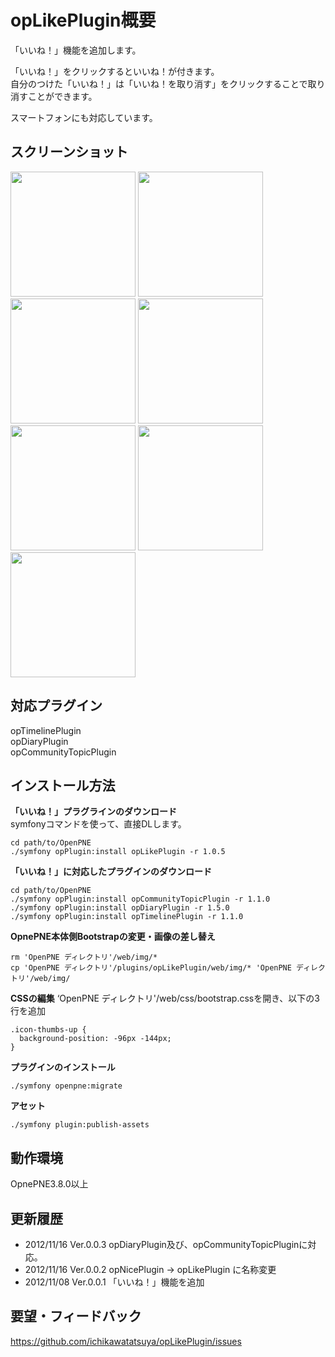 opLikePlugin概要
======================
「いいね！」機能を追加します。

「いいね！」をクリックするといいね！が付きます。  
自分のつけた「いいね！」は「いいね！を取り消す」をクリックすることで取り消すことができます。  

スマートフォンにも対応しています。


スクリーンショット
------
<img src="https://raw.github.com/ichikawatatsuya/opLikePlugin/gh-pages/images/001.png" height=200/>
<img src="https://raw.github.com/ichikawatatsuya/opLikePlugin/gh-pages/images/002.png" height=200/>
<img src="https://raw.github.com/ichikawatatsuya/opLikePlugin/gh-pages/images/003.png" height=200/>
<img src="https://raw.github.com/ichikawatatsuya/opLikePlugin/gh-pages/images/004.png" height=200/>
<img src="https://raw.github.com/ichikawatatsuya/opLikePlugin/gh-pages/images/005.png" height=200/>
<img src="https://raw.github.com/ichikawatatsuya/opLikePlugin/gh-pages/images/006.png" height=200/>
<img src="https://raw.github.com/ichikawatatsuya/opLikePlugin/gh-pages/images/007.png" height=200/>

対応プラグイン
-------------
opTimelinePlugin  
opDiaryPlugin  
opCommunityTopicPlugin  

インストール方法
----------------
**「いいね！」プラグラインのダウンロード**  
symfonyコマンドを使って、直接DLします。

    cd path/to/OpenPNE
    ./symfony opPlugin:install opLikePlugin -r 1.0.5


**「いいね！」に対応したプラグインのダウンロード**  

    cd path/to/OpenPNE  
    ./symfony opPlugin:install opCommunityTopicPlugin -r 1.1.0  
    ./symfony opPlugin:install opDiaryPlugin -r 1.5.0  
    ./symfony opPlugin:install opTimelinePlugin -r 1.1.0  

**OpnePNE本体側Bootstrapの変更・画像の差し替え**

    rm 'OpenPNE ディレクトリ'/web/img/*
    cp 'OpenPNE ディレクトリ'/plugins/opLikePlugin/web/img/* 'OpenPNE ディレクトリ'/web/img/


**CSSの編集**
 ‘OpenPNE ディレクトリ'/web/css/bootstrap.cssを開き、以下の3行を追加

    .icon-thumbs-up {
      background-position: -96px -144px;
    }


**プラグインのインストール**

    ./symfony openpne:migrate


**アセット**

    ./symfony plugin:publish-assets
    

動作環境
--------
OpnePNE3.8.0以上  
    
  
更新履歴
--------

 * 2012/11/16 Ver.0.0.3  opDiaryPlugin及び、opCommunityTopicPluginに対応。 
 * 2012/11/16 Ver.0.0.2  opNicePlugin → opLikePlugin に名称変更 
 * 2012/11/08 Ver.0.0.1 「いいね！」機能を追加 


  
要望・フィードバック
----------

https://github.com/ichikawatatsuya/opLikePlugin/issues

